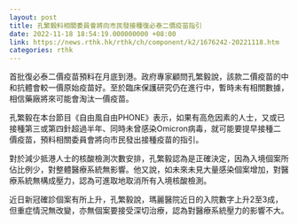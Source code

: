 ```yaml
---
layout: post
title: 孔繁毅料相關委員會將向市民發接種復必泰二價疫苗指引
date: 2022-11-18 18:54:19.000000000 +08:00
link: https://news.rthk.hk/rthk/ch/component/k2/1676242-20221118.htm
categories: rthk
---
```


首批復必泰二價疫苗預料在月底到港。政府專家顧問孔繁毅說，該款二價疫苗的中和抗體會較一價原始疫苗好。至於臨床保護研究仍在進行中，暫時未有相關數據，相信藥廠將來可能會淘汰一價疫苗。

孔繁毅在本台節目《自由風自由PHONE》表示，如果有高危因素的人士，又或已接種第三或第四針超過半年、同時未曾感染Omicron病毒，就可能要提早接種二價疫苗，預料相關委員會將向市民發出接種疫苗的指引。

對於減少抵港人士的核酸檢測次數安排，孔繁毅認為是正確決定，因為入境個案所佔比例少，對整體醫療系統無影響。他又說，如未來未見大量感染個案增加，對醫療系統無構成壓力，認為可進取地取消所有入境核酸檢測。

近日新冠確診個案有所上升，孔繁毅說，瑪麗醫院近日的入院數字上升2至3成，但重症情況無改變，亦無個案要接受深切治療，認為對醫療系統壓力的影響不大。
